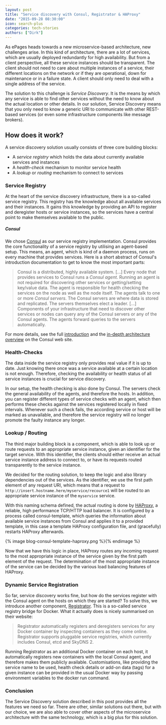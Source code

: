 ```yaml
---
layout: post
title: "Service discovery with Consul, Registrator & HAProxy"
date: "2015-09-28 08:30:00"
icon: search-plus
categories: tech-stories
authors: ["Dirk"]
---
```


As ePages heads towards a new microservice-based architecture, new challenges arise. In this kind of architecture, there are a lot of services, which are usually deployed redundantly for high availability. But from a client perspective, all these service instances should be transparent. The client should not need to care about multiple instances of a service, their different locations on the network or if they are operational, down for maintenance or in a failure state. A client should only need to deal with a single address of the service.

The solution to this challenge is *Service Discovery*. It is the means by which any service is able to find other services without the need to know about the actual location or other details. In our solution, Service Discovery means that you only need to know a generic URI to communicate with other REST-based services (or even some infrastructure components like message brokers).

## How does it work?

A service discovery solution usually consists of three core building blocks:

* A *service registry* which holds the data about currently available services and instances
* A *health-check* mechanism to monitor service health
* A *lookup* or *routing* mechanism to connect to services

### Service Registry
At the heart of the service discovery infrastructure, there is a so-called service registry. This registry has the knowledge about all available services and their instances. It gains this knowledge by providing an API to register and deregister hosts or service instances, so the services have a central point to make themselves available to the public.

##### Consul

We chose [Consul](https://consul.io/) as our service registry implementation. Consul provides the core functionality of a service registry by utilising an agent-based setup. This means, an agent, which is kind of a daemon process, runs on every machine that provides services. Here is a short abstract of Consul's introduction documentation to get to know the most important parts:

>Consul is a distributed, highly available system. [...]
>Every node that provides services to Consul runs a *Consul agent*.  Running an agent is not required for discovering other services or getting/setting key/value data. The agent is responsible for health checking the services on the node as well as the node itself.
>The agents talk to one or more *Consul servers*. The Consul servers are where data is stored and replicated. The servers themselves elect a leader.
>[...]
>Components of your infrastructure that need to discover other services or nodes can query any of the Consul servers
>or any of the Consul agents. The agents forward queries to the servers automatically.

For more details, see the full [introduction](https://www.consul.io/intro/index.html) and the [in-depth architecture overview](https://www.consul.io/docs/internals/architecture.html) on the Consul web site.

### Health-Checks

The data inside the service registry only provides real value if it is up to date. Just knowing there once was a service available at a certain location is not enough. Therefore, checking the availability or health status of all service instances is crucial for service discovery.

In our setup, the health checking is also done by Consul. The servers check the general availability of the agents, and therefore the hosts. In addition, you can register different types of service checks with an agent, which then performs these checks against the services registered locally in fixed intervals. Whenever such a check fails, the according service or host will be marked as unavailable, and therefore the service registry will no longer promote the faulty instance any longer.

### Lookup / Routing

The third major building block is a component, which is able to look up or route requests to an appropriate service instance, given an identifier for the target service. With this identifier, the clients should either receive an actual service instance address to connect to, or have its requests routed transparently to the service instance.

We decided for the routing solution, to keep the logic and also library dependencies out of the services. As the identifier, we use the first path element of any request URI, which means that a request to `http://insert.hostname.here/myservice/recource1` will be routed to an appropriate service instance of the `myservice` service.

With this naming schema defined, the actual routing is done by [HAProxy](http://www.haproxy.org/), a reliable, high performance TCP/HTTP load balancer. It is configured by a process called consul-template, which queries the information about available service instances from Consul and applies it to a provided template, in this case a template HAProxy configuration file, and (gracefully) restarts HAProxy afterwards.

{% image blog-consul-template-haproxy.png %}{% endimage %}

Now that we have this logic in place, HAProxy routes any incoming request to the most appropriate instance of the service given by the first path element of the request. The determination of the most appropriate instance of the service can be decided by the various load balancing features of HAProxy.

### Dynamic Service Registration

So far, service discovery works fine, but how do the services register with the Consul agent on the hosts on which they are started? To solve this, we introduce another component, [Registrator](http://gliderlabs.com/registrator/latest/). This is a so-called service registry bridge for Docker. What it actually does is nicely summarised on their website:

>Registrator automatically registers and deregisters services for any Docker container by inspecting containers as they come online. Registrator supports pluggable service registries, which currently includes Consul, etcd and SkyDNS 2.

Running Registrator as an additional Docker container on each host, it automatically registers new containers with the local Consul agent, and therefore makes them publicly available. Customisations, like providing the service name to be used, health check details or add-on data (tags) for a given instance can be provided in the usual Docker way by passing environment variables to the docker run command.

### Conclusion

The Service Discovery solution described in this post provides all the features we need so far.
There are other, similar solutions out there, but with our choice, we are also able to cover other aspects of the microservice architecture with the same technology, which is a big plus for this solution.
